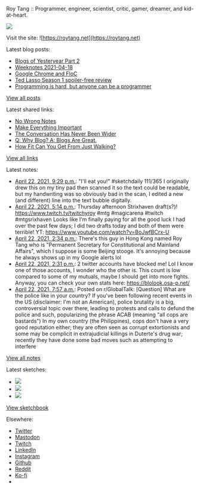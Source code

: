 Roy Tang :: Programmer, engineer, scientist, critic, gamer, dreamer, and kid-at-heart.

![](https://roytang.net/static/img/profile.jpg)

Visit the site: ![https://roytang.net](https://roytang.net)

Latest blog posts:

- [Blogs of Yesteryear Part 2](https://roytang.net/2021/04/blogs-of-yesteryear-2/)
- [Weeknotes 2021-04-18](https://roytang.net/2021/04/weeknotes-2021-04-18/)
- [Google Chrome and FloC](https://roytang.net/2021/04/chrome-floc/)
- [Ted Lasso Season 1 spoiler-free review](https://roytang.net/2021/04/ted-lasso-s1/)
- [Programming is hard, but anyone can be a programmer](https://roytang.net/2021/04/programming-is-hard/)

[View all posts](https://roytang.net/blog)

Latest shared links:

- [No Wrong Notes](https://roytang.net/2021/04/no-wrong-notes/)
- [Make Everything Important](https://roytang.net/2021/04/make-everything-important/)
- [The Conversation Has Never Been Wider](https://roytang.net/2021/04/the-conversation-has-never-been-wider/)
- [Q: Why Blog? A: Blogs Are Great.](https://roytang.net/2021/04/q-why-blog-a-blogs-are-great/)
- [How Fit Can You Get From Just Walking?](https://roytang.net/2021/04/how-fit-can-you-get-from-just-walking/)

[View all links](https://roytang.net/links)

Latest notes:

- [April 22, 2021, 9:29 p.m.](https://roytang.net/2021/04/1385224243848179719/): &quot;I&#x27;ll eat you!&quot; #sketchdaily 111/365 I originally drew this on my tiny pad then scanned it so the text could be readable, but my handwriting was so obviously bad in the scan, I edited a new (and different) line into the text bubble digitally.
- [April 22, 2021, 5:14 p.m.](https://roytang.net/2021/04/1385160137925668868/): Thursday afternoon Strixhaven draft(s?)! https://www.twitch.tv/twitchyroy #mtg #magicarena #twitch #mtgsrixhaven Looks like I&#x27;m finally paying for all the good luck I had over the past few days; I did two drafts today and both of them were terrible! YT: https://www.youtube.com/watch?v=BoJwfBCrx-U
- [April 22, 2021, 2:34 p.m.](https://roytang.net/2021/04/1385119677320335360/): There&#x27;s this guy in Hong Kong named Roy Tang who is &quot;Permanent Secretary for Constitutional and Mainland Affairs&quot;, which I suppose is some Beijing stooge. It&#x27;s annoying because he always shows up in my Google alerts lol
- [April 22, 2021, 2:31 p.m.](https://roytang.net/2021/04/1385119158925361152/): 2 twitter accounts have blocked me! Lol I know one of those accounts, I wonder who the other is. This count is low compared to some of my mutuals, maybe I should get into more fights. Anyway, you can check your own stats here: https://blolook.osa-p.net/
- [April 22, 2021, 7:57 a.m.](https://roytang.net/2021/04/mvsss1/): Posted on r/GlobalTalk: [Question] What are the police like in your country? If you&#x27;ve been following recent events in the US (disclaimer: I&#x27;m not an American), police brutality is a big, controversial topic over there, leading to protests and calls to defund the police and such, popularizing the phrase ACAB (meaning &quot;all cops are bastards&quot;) In my own country (the Philippines), cops don&#x27;t have a very good reputation either; they are often seen as corrupt extortionists and some may be complicit in extrajudicial killings in Duterte&#x27;s drug war; recently they have done some bad moves such as attempting to interfere

[View all notes](https://roytang.net/notes)

Latest sketches:


- ![](https://roytang.net/media/cache/29/47/29479f06cd52ed799b7d8047fb4e35e4.jpg)
- ![](https://roytang.net/media/cache/d4/66/d466bd94fa30bd872e0206f1fc74dffb.jpg)
- ![](https://roytang.net/media/cache/69/33/6933f2ff04592e22a0e13e62dc2507c5.jpg)

[View sketchbook](https://roytang.net/albums/sketchbook)


Elsewhere:

- [Twitter](https://twitter.com/roytang)
- [Mastodon](https://mastodon.technology/@roytang)
- [Twitch](https://twitch.tv/twitchyroy)
- [LinkedIn](https://www.linkedin.com/in/roytang)
- [Instagram](https://instagram.com/roytang0400)
- [Github](https://github.com/roytang)
- [Reddit](https://reddit.com/u/hungryroy)
- [Ko-fi](https://ko-fi.com/roytang)
- [](mailto:hello@roytang.net)